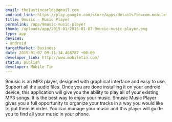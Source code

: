 ```yaml
--- 
email: thejustincarlos@gmail.com
android_link: https://play.google.com/store/apps/details?id=com.mobiletin.musicplayer
title: 9music - Music Player
permalink: /app/9music-music-player
thumb: /uploads/app/2015-01/2015-01-07-9music-music-player.png
type: app
devices: 
- android
targetMarket: Business
date: 2015-01-07 09:11:34.468787 +00:00
developer_link: http://www.mobiletin.com/
status: publish
developer: Mobile Tin
---
```


9music is an MP3 player, designed with graphical interface and easy to use. Support all the audio files. Once you are done installing it on your android device, this application will give you the ability to play all of your existing MP3 songs. It is the best way to enjoy your music. 9music Music Player gives you a full opportunity to organize your tracks in a way you would like to put them in order. You can manage your music and this player will guide you to find all your music in your phone. 
